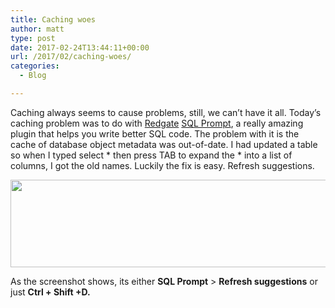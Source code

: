 ```yaml
---
title: Caching woes
author: matt
type: post
date: 2017-02-24T13:44:11+00:00
url: /2017/02/caching-woes/
categories:
  - Blog

---
```

Caching always seems to cause problems, still, we can&#8217;t have it all. Today&#8217;s caching problem was to do with <a href="http://www.red-gate.com/" target="_blank" rel="nofollow">Redgate</a> <a href="http://www.red-gate.com/products/sql-development/sql-prompt/" target="_blank" rel="nofollow">SQL Prompt</a>, a really amazing plugin that helps you write better SQL code. The problem with it is the cache of database object metadata was out-of-date. I had updated a table so when I typed select \* then press TAB to expand the \* into a list of columns, I got the old names. Luckily the fix is easy. Refresh suggestions.

<a href="//matt40k.uk/img/2017/02/sqlPromptRefresh.png" target="_blank" rel="nofollow"><img class="alignnone size-full wp-image-2410" src="//matt40k.uk/img/2017/02/sqlPromptRefresh.png" alt="" width="538" height="140" srcset="https://publish.matt40k.uk/wp-content/uploads/2017/02/sqlPromptRefresh.png 538w, https://publish.matt40k.uk/wp-content/uploads/2017/02/sqlPromptRefresh-300x78.png 300w" sizes="(max-width: 538px) 100vw, 538px" /></a>

As the screenshot shows, its either **SQL Prompt** > **Refresh suggestions** or just **Ctrl + Shift +D.**
